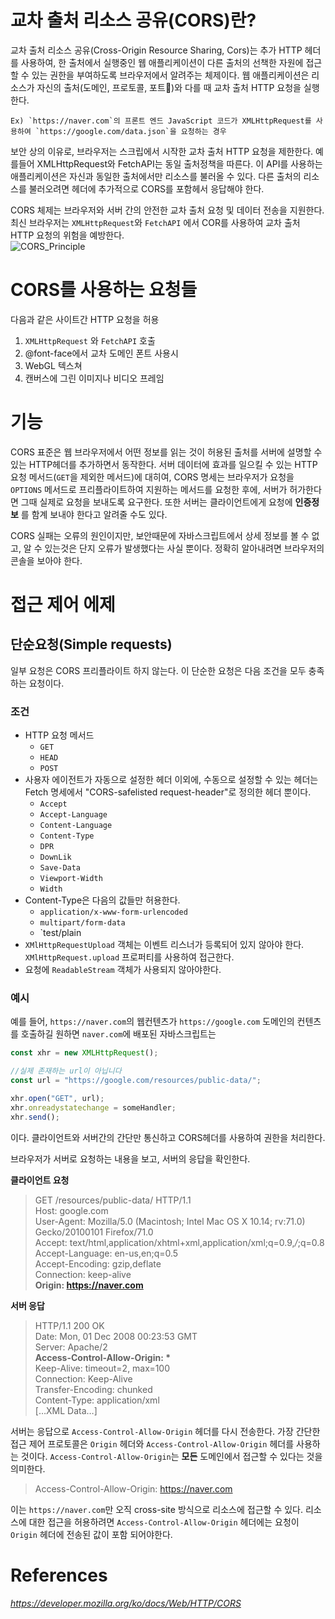 # 교차 출처 리소스 공유(CORS)란?

교차 출처 리소스 공유(Cross-Origin Resource Sharing, Cors)는 추가 HTTP 헤더를 사용하여, 한 출처에서 실행중인 웹 애플리케이션이 다른 출처의 선책한 자원에 접근할 수 있는 권한을 부여하도록 브라우저에서 알려주는 체제이다. 웹 애플리케이션은 리소스가 자신의 출처(도메인, 프로토콜, 포트)와 다를 때 교차 출처 HTTP 요청을 실행한다.

    Ex) `https://naver.com`의 프론트 엔드 JavaScript 코드가 XMLHttpRequest를 사용하여 `https://google.com/data.json`을 요청하는 경우

보안 상의 이유로, 브라우저는 스크립에서 시작한 교차 출처 HTTP 요청을 제한한다. 예를들어 XMLHttpRequest와 FetchAPI는 동일 출처정책을 따른다. 이 API를 사용하는 애플리케이션은 자신과 동일한 출처에서만 리소스를 불러올 수 있다. 다른 출처의 리소스를 불러오려면 헤더에 추가적으로 CORS를 포함헤서 응답해야 한다.

CORS 체제는 브라우저와 서버 간의 안전한 교차 출처 요청 및 데이터 전송을 지원한다. 최신 브라우저는 `XMLHttpRequest`와 `FetchAPI` 에서 COR를 사용하여 교차 출처 HTTP 요청의 위험을 예방한다.  
![CORS_Principle](../img/CORS_principle.png)

# CORS를 사용하는 요청들

다음과 같은 사이트간 HTTP 요청을 허용

1. `XMLHttpRequest` 와 `FetchAPI` 호출
2. @font-face에서 교차 도메인 폰트 사용시
3. WebGL 텍스쳐
4. 캔버스에 그린 이미지나 비디오 프레임

# 기능

CORS 표준은 웹 브라우저에서 어떤 정보를 읽는 것이 허용된 출처를 서버에 설명할 수 있는 HTTP헤더를 추가하면서 동작한다. 서버 데이터에 효과를 일으킬 수 있는 HTTP 요청 메서드(`GET`을 제외한 메서드)에 대히여, CORS 명세는 브라우저가 요청을 `OPTIONS` 메서드로 프리플라이트하여 지원하는 메서드를 요청한 후에, 서버가 허가한다면 그때 실제로 요청을 보내도록 요구한다. 또한 서버는 클라이언트에게 요청에 **인증정보** 를 함계 보내야 한다고 알려줄 수도 있다.

CORS 실패는 오류의 원인이지만, 보안때문에 자바스크립트에서 상세 정보를 볼 수 없고, 알 수 있는것은 단지 오류가 발생했다는 사실 뿐이다. 정확히 알아내려면 브라우저의 콘솔을 보아야 한다.

# 접근 제어 에제

## 단순요청(Simple requests)

일부 요청은 CORS 프리플라이트 하지 않는다. 이 단순한 요청은 다음 조건을 모두 충족하는 요청이다.

### 조건

- HTTP 요청 메서드
  - `GET`
  - `HEAD`
  - `POST`
- 사용자 에이전트가 자동으로 설정한 헤더 이외에, 수동으로 설정할 수 있는 헤더는 Fetch 명세에서 "CORS-safelisted request-header"로 정의한 헤더 뿐이다.
  - `Accept`
  - `Accept-Language`
  - `Content-Language`
  - `Content-Type`
  - `DPR`
  - `DownLik`
  - `Save-Data`
  - `Viewport-Width`
  - `Width`
- Content-Type은 다음의 값들만 허용한다.
  - `application/x-www-form-urlencoded`
  - `multipart/form-data`
  - `test/plain
- `XMlHttpRequestUpload` 객체는 이벤트 리스너가 등록되어 있지 않아야 한다. `XMlHttpRequest.upload` 프로퍼티를 사용하여 접근한다.
- 요청에 `ReadableStream` 객체가 사용되지 않아야한다.

### 예시

예를 들어, `https://naver.com`의 웹컨텐츠가 `https://google.com` 도메인의 컨텐츠를 호출하길 원하면 `naver.com`에 배포된 자바스크립트는

```javascript
const xhr = new XMLHttpRequest();

//실제 존재하는 url이 아닙니다
const url = "https://google.com/resources/public-data/";

xhr.open("GET", url);
xhr.onreadystatechange = someHandler;
xhr.send();
```

이다.
클라이언트와 서버간의 간단만 통신하고 CORS헤더를 사용하여 권한을 처리한다.

브라우저가 서버로 요청하는 내용을 보고, 서버의 응답을 확인한다.

**클라이언트 요청**

> GET /resources/public-data/ HTTP/1.1  
> Host: google.com  
> User-Agent: Mozilla/5.0 (Macintosh; Intel Mac OS X 10.14; rv:71.0) Gecko/20100101 Firefox/71.0  
> Accept: text/html,application/xhtml+xml,application/xml;q=0.9,_/_;q=0.8  
> Accept-Language: en-us,en;q=0.5  
> Accept-Encoding: gzip,deflate  
> Connection: keep-alive  
> **Origin: https://naver.com**

**서버 응답**

> HTTP/1.1 200 OK  
> Date: Mon, 01 Dec 2008 00:23:53 GMT  
> Server: Apache/2  
> **Access-Control-Allow-Origin: \***  
> Keep-Alive: timeout=2, max=100  
> Connection: Keep-Alive  
> Transfer-Encoding: chunked  
> Content-Type: application/xml  
> […XML Data…]

서버는 응답으로 `Access-Control-Allow-Origin` 헤더를 다시 전송한다. 가장 간단한 접근 제어 프로토콜은 `Origin` 헤더와 `Access-Control-Allow-Origin` 헤더를 사용하는 것이다. `Access-Control-Allow-Origin`는 **모든** 도메인에서 접근할 수 있다는 것을 의미한다.

> Access-Control-Allow-Origin: https://naver.com

이는 `https://naver.com`만 오직 cross-site 방식으로 리소스에 접근할 수 있다. 리소스에 대한 접근을 허용하려면 `Access-Control-Allow-Origin` 헤더에는 요청이 `Origin` 헤더에 전송된 값이 포함 되어야한다.

# References

_https://developer.mozilla.org/ko/docs/Web/HTTP/CORS_
